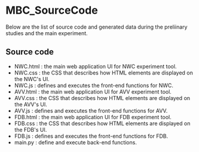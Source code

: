 # MBC_SourceCode
Below are the list of source code and generated data during the preliinary studies and the main experiment.
## Source code


*   NWC.html : the main web application UI for NWC experiment tool. 
*   NWC.css : the CSS that describes how HTML elements are displayed on the NWC's UI.
*   NWC.js : defines and executes the front-end functions for NWC.
*   AVV.html : the main web application UI for AVV experiment tool. 
*   AVV.css : the CSS that describes how HTML elements are displayed on the AVV's UI.
*   AVV.js : defines and executes the front-end functions for AVV.
*   FDB.html : the main web application UI for FDB experiment tool. 
*   FDB.css : the CSS that describes how HTML elements are displayed on the FDB's UI.
*   FDB.js : defines and executes the front-end functions for FDB.       
*   main.py : define and execute back-end functions.
